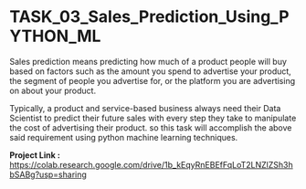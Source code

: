# TASK_03_Sales_Prediction_Using_PYTHON_ML



Sales prediction means predicting how much of a product people will buy based on factors
such as the amount you spend to advertise your product, the segment of people you
advertise for, or the platform you are advertising on about your product.



Typically, a product and service-based business always need their Data Scientist to predict
their future sales with every step they take to manipulate the cost of advertising their
product. so this task will accomplish the above said requirement using python machine learning techniques.


**Project Link :**  https://colab.research.google.com/drive/1b_kEqyRnEBEfFqLoT2LNZlZSh3hbSABg?usp=sharing
